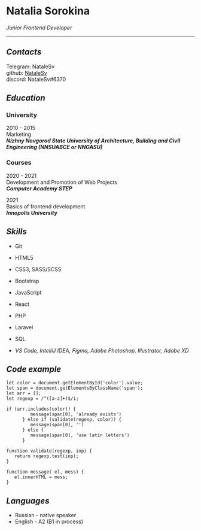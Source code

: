 # Natalia Sorokina

 *Junior Frontend Developer*
<hr>

## *Contacts*

Telegram: NataleSv  
github: [NataleSv](https://github.com/NataleSv)  
discord: NataleSv#6370  


## *Education*

### University

2010 - 2015  
Marketing  
***Nizhny Novgorod State University of Architecture, Building and Civil Engineering (NNSUABCE or NNGASU)***  

### Courses

2020 - 2021  
Development and Promotion of Web Projects  
***Computer Academy STEP***  

2021  
Basics of frontend development  
***Innopolis University***  


## *Skills*
- Git
- HTML5
- CSS3, SASS/SCSS
- Bootstrap
- JavaScript
- React
- PHP 
- Laravel 
- SQL 

- *VS Code, IntelliJ IDEA, Figma, Adobe Photoshop, Illustrator, Adobe XD*

## *Code example*

```
let color = document.getElementById('color').value;
let span = document.getElementsByClassName('span');
let arr = [];
let regexp = /^([a-z]+)$/i; 

if (arr.includes(color)) {  
         message(span[0], 'already exists')
      } else if (validate(regexp, color)) {
         message(span[0], '')
      } else {
         message(span[0], 'use latin letters')
      }
      
function validate(regexp, inp) {
   return regexp.test(inp);
}

function message( el, mess) {
   el.innerHTML = mess;
}
```

## *Languages*
 - Russian - native speaker
 - English - A2 (B1 in process)
 
